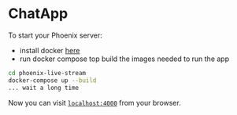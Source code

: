 # ChatApp

To start your Phoenix server:

- install docker [here](https://docs.docker.com/engine/install/)
- run docker compose top build the images needed to run the app

```bash
cd phoenix-live-stream
docker-compose up --build
... wait a long time
```

Now you can visit [`localhost:4000`](http://localhost:4000) from your browser.
